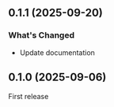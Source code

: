 ## 0.1.1 (2025-09-20)

### What's Changed

- Update documentation

## 0.1.0 (2025-09-06)

First release
